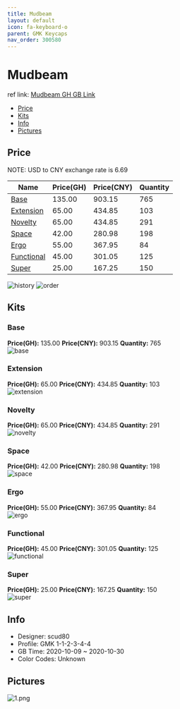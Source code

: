 ```yaml
---
title: Mudbeam 
layout: default
icon: fa-keyboard-o
parent: GMK Keycaps
nav_order: 300580
---
```


# Mudbeam 

ref link: [Mudbeam GH GB Link](https://geekhack.org/index.php?topic=108983.0)  
* [Price](#price)  
* [Kits](#kits)  
* [Info](#info)  
* [Pictures](#pictures)  


## Price  

NOTE: USD to CNY exchange rate is 6.69

| Name          | Price(GH)    |  Price(CNY) | Quantity |
| ------------- | ------------ |  ---------- | -------- |
|[Base](#base)|135.00|903.15|765|
|[Extension](#extension)|65.00|434.85|103|
|[Novelty](#novelty)|65.00|434.85|291|
|[Space](#space)|42.00|280.98|198|
|[Ergo](#ergo)|55.00|367.95|84|
|[Functional](#functional)|45.00|301.05|125|
|[Super](#super)|25.00|167.25|150|

<img src="{{ 'assets/images/gmk-keycaps/mudbeam/history.png' | relative_url }}" alt="history" class="image featured">
<img src="{{ 'assets/images/gmk-keycaps/mudbeam/order.png' | relative_url }}" alt="order" class="image featured">

## Kits  
### Base  
**Price(GH):** 135.00    **Price(CNY):** 903.15    **Quantity:** 765  
<img src="{{ 'assets/images/gmk-keycaps/mudbeam/kits_pics/base.jpg' | relative_url }}" alt="base" class="image featured">

### Extension  
**Price(GH):** 65.00    **Price(CNY):** 434.85    **Quantity:** 103  
<img src="{{ 'assets/images/gmk-keycaps/mudbeam/kits_pics/extension.jpg' | relative_url }}" alt="extension" class="image featured">

### Novelty  
**Price(GH):** 65.00    **Price(CNY):** 434.85    **Quantity:** 291  
<img src="{{ 'assets/images/gmk-keycaps/mudbeam/kits_pics/novelty.jpg' | relative_url }}" alt="novelty" class="image featured">

### Space  
**Price(GH):** 42.00    **Price(CNY):** 280.98    **Quantity:** 198  
<img src="{{ 'assets/images/gmk-keycaps/mudbeam/kits_pics/space.jpg' | relative_url }}" alt="space" class="image featured">

### Ergo  
**Price(GH):** 55.00    **Price(CNY):** 367.95    **Quantity:** 84  
<img src="{{ 'assets/images/gmk-keycaps/mudbeam/kits_pics/ergo.jpg' | relative_url }}" alt="ergo" class="image featured">

### Functional  
**Price(GH):** 45.00    **Price(CNY):** 301.05    **Quantity:** 125  
<img src="{{ 'assets/images/gmk-keycaps/mudbeam/kits_pics/functional.jpg' | relative_url }}" alt="functional" class="image featured">

### Super  
**Price(GH):** 25.00    **Price(CNY):** 167.25    **Quantity:** 150  
<img src="{{ 'assets/images/gmk-keycaps/mudbeam/kits_pics/super.jpg' | relative_url }}" alt="super" class="image featured">


## Info  
* Designer: scud80  
* Profile: GMK 1-1-2-3-4-4  
* GB Time: 2020-10-09 ~ 2020-10-30  
* Color Codes: Unknown  


## Pictures  
<img src="{{ 'assets/images/gmk-keycaps/mudbeam/rendering_pics/1.png' | relative_url }}" alt="1.png" class="image featured">
